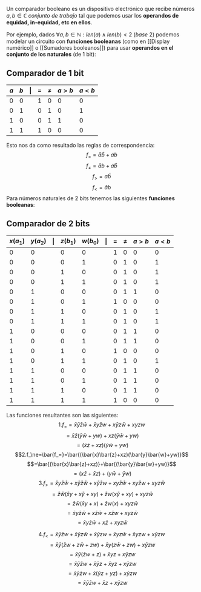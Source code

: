 Un comparador booleano es un dispositivo electrónico que recibe números $a,b \in \mathbb{C} \ conjunto \ de \ trabajo$
tal que podemos usar los **operandos de equidad, in-equidad, etc en ellos**.

Por ejemplo, dados $\forall a,b \in\mathbb{N}:len(a) \wedge len(b) < 2 \ (base \ 2)$ podemos modelar un circuito con **funciones booleanas** (como en [[Display numérico]] o [[Sumadores booleanos]])  para usar **operandos en el conjunto de los naturales** (de 1 bit):

## Comparador de 1 bit

| $a$ | $b$ | $\|$ | $=$ | $\neq$ | $a>b$ | $a<b$ |
| --- | --- | ---- | --- | ------ | ----- | ----- |
| 0   | 0   |      | 1   | 0      | 0     | 0     |
| 0   | 1   |      | 0   | 1      | 0     | 1     |
| 1   | 0   |      | 0   | 1      | 1     | 0     |
| 1   | 1   |      | 1   | 0      | 0     | 0     |
Esto nos da como resultado las reglas de correspondencia:
$$f_==\bar{a}\bar{b}+ab$$
$$f_{\ne}=\bar{a}b+a\bar{b}$$
$$f_>=a\bar{b}$$
$$f_<=\bar{a}b$$
Para números naturales de 2 bits tenemos las siguientes **funciones booleanas**:

## Comparador de 2  bits

| $x(a_1)$ | $y(a_2)$ | $\|$ | $z(b_1)$ | $w(b_0)$ | $\|$ | $=$ | $\ne$ | $a>b$ | $a<b$ |
| -------- | -------- | ---- | -------- | -------- | ---- | --- | ----- | ----- | ----- |
| 0        | 0        |      | 0        | 0        |      | 1   | 0     | 0     | 0     |
| 0        | 0        |      | 0        | 1        |      | 0   | 1     | 0     | 1     |
| 0        | 0        |      | 1        | 0        |      | 0   | 1     | 0     | 1     |
| 0        | 0        |      | 1        | 1        |      | 0   | 1     | 0     | 1     |
| 0        | 1        |      | 0        | 0        |      | 0   | 1     | 1     | 0     |
| 0        | 1        |      | 0        | 1        |      | 1   | 0     | 0     | 0     |
| 0        | 1        |      | 1        | 0        |      | 0   | 1     | 0     | 1     |
| 0        | 1        |      | 1        | 1        |      | 0   | 1     | 0     | 1     |
| 1        | 0        |      | 0        | 0        |      | 0   | 1     | 1     | 0     |
| 1        | 0        |      | 0        | 1        |      | 0   | 1     | 1     | 0     |
| 1        | 0        |      | 1        | 0        |      | 1   | 0     | 0     | 0     |
| 1        | 0        |      | 1        | 1        |      | 0   | 1     | 0     | 1     |
| 1        | 1        |      | 0        | 0        |      | 0   | 1     | 1     | 0     |
| 1        | 1        |      | 0        | 1        |      | 0   | 1     | 1     | 0     |
| 1        | 1        |      | 1        | 0        |      | 0   | 1     | 1     | 0     |
| 1        | 1        |      | 1        | 1        |      | 1   | 0     | 0     | 0     |
Las funciones resultantes son las siguientes:
$$1.f_==\bar{x}\bar{y}\bar{z}\bar{w}+\bar{x}y\bar{z}w+x\bar{y}z\bar{w}+xyzw$$
$$=\bar{x}\bar{z}(\bar{y}\bar{w}+yw)+xz(\bar{y}\bar{w}+yw)$$
$$=(\bar{x}\bar{z}+xz)(\bar{y}\bar{w}+yw)$$$$2.f_\ne=\bar{f_=}=\bar{(\bar{x}\bar{z}+xz)(\bar{y}\bar{w}+yw)}$$$$=\bar{(\bar{x}\bar{z}+xz)}+\bar{(\bar{y}\bar{w}+yw)}$$$$=(x\bar{z}+\bar{x}z)+(y\bar{w}+\bar{y}w)$$
$$3.f_>=\bar{x}y\bar{z}\bar{w}+x\bar{y}\bar{z}\bar{w}+x\bar{y}\bar{z}w+xy\bar{z}\bar{w}+xy\bar{z}w+xyz\bar{w}$$$$=\bar{z}\bar{w}(\bar{x}y+x\bar{y}+xy)+\bar{z}w(x\bar{y}+xy)+xyz\bar{w}$$
$$=\bar{z}\bar{w}(\bar{x}y+x)+\bar{z}w(x)+xyz\bar{w}$$
$$=\bar{x}y\bar{z}\bar{w}+x\bar{z}\bar{w}+x\bar{z}w+xyz\bar{w}$$
$$=\bar{x}y\bar{z}\bar{w}+x\bar{z}+xyz\bar{w}$$

$$4.f_<=\bar{x}\bar{y}\bar{z}w+\bar{x}\bar{y}z\bar{w}+\bar{x}\bar{y}zw+\bar{x}yz\bar{w}+\bar{x}yzw+x\bar{y}zw$$
$$=\bar{x}\bar{y}(\bar{z}w+z\bar{w}+zw)+\bar{x}y(z\bar{w}+zw)+x\bar{y}zw$$
$$=\bar{x}\bar{y}(\bar{z}w+z)+\bar{x}yz+x\bar{y}zw$$
$$=\bar{x}\bar{y}\bar{z}w+\bar{x}\bar{y}z+\bar{x}yz+x\bar{y}zw$$
$$=\bar{x}\bar{y}\bar{z}w+\bar{x}(\bar{y}z+yz)+x\bar{y}zw$$
$$=\bar{x}\bar{y}\bar{z}w+\bar{x}z+x\bar{y}zw$$
